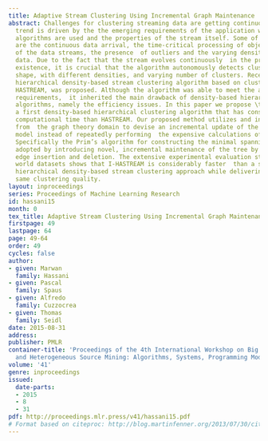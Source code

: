 ```yaml
---
title: Adaptive Stream Clustering Using Incremental Graph Maintenance
abstract: Challenges for clustering streaming data are getting continuously more sophisticated.  This
  trend is driven by the the emerging requirements of the application where those
  algorithms are used and the properties of the stream itself. Some of these properties
  are the continuous data arrival, the time-critical processing of objects, the evolution
  of the data streams, the presence  of outliers and the varying densities of the
  data. Due to the fact that the stream evolves continuously  in the process of its
  existence, it is crucial that the algorithm autonomously detects clusters of  arbitrary
  shape, with different densities, and varying number of clusters. Recently, the first
  hierarchical density-based stream clustering algorithm based on cluster stability,  called
  HASTREAM, was proposed. Although the algorithm was able to meet the above mentioned
  requirements,  it inherited the main drawback of density-based hierarchical clustering
  algorithms, namely the efficiency issues. In this paper we propose \textitI-HASTREAM,
  a first density-based hierarchical clustering algorithm that has considerably less
  computational time than HASTREAM. Our proposed method utilizes and introduces techniques
  from  the graph theory domain to devise an incremental update of the underlying
  model instead of repeatedly performing  the expensive calculations of the huge graph.
  Specifically the Prim’s algorithm for constructing the minimal spanning tree is
  adopted by introducing novel, incremental maintenance of the tree by vertex and
  edge insertion and deletion. The extensive experimental evaluation study on real
  world datasets shows that I-HASTREAM is considerably faster  than a state-of-the-art
  hierarchical density-based stream clustering approach while delivering almost the
  same clustering quality.
layout: inproceedings
series: Proceedings of Machine Learning Research
id: hassani15
month: 0
tex_title: Adaptive Stream Clustering Using Incremental Graph Maintenance
firstpage: 49
lastpage: 64
page: 49-64
order: 49
cycles: false
author:
- given: Marwan
  family: Hassani
- given: Pascal
  family: Spaus
- given: Alfredo
  family: Cuzzocrea
- given: Thomas
  family: Seidl
date: 2015-08-31
address: 
publisher: PMLR
container-title: 'Proceedings of the 4th International Workshop on Big Data, Streams
  and Heterogeneous Source Mining: Algorithms, Systems, Programming Models and Applications'
volume: '41'
genre: inproceedings
issued:
  date-parts:
  - 2015
  - 8
  - 31
pdf: http://proceedings.mlr.press/v41/hassani15.pdf
# Format based on citeproc: http://blog.martinfenner.org/2013/07/30/citeproc-yaml-for-bibliographies/
---
```

